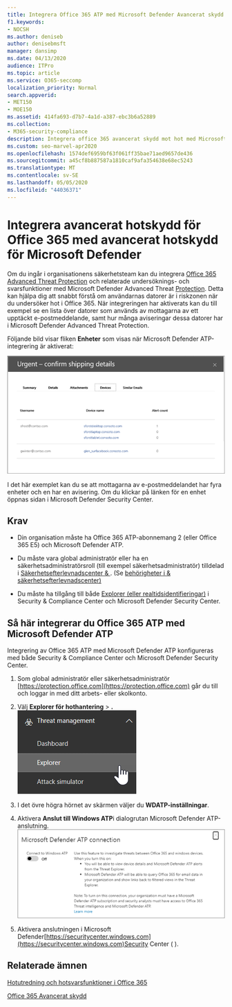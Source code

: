 ```yaml
---
title: Integrera Office 365 ATP med Microsoft Defender Avancerat skydd
f1.keywords:
- NOCSH
ms.author: deniseb
author: denisebmsft
manager: dansimp
ms.date: 04/13/2020
audience: ITPro
ms.topic: article
ms.service: O365-seccomp
localization_priority: Normal
search.appverid:
- MET150
- MOE150
ms.assetid: 414fa693-d7b7-4a1d-a387-ebc3b6a52889
ms.collection:
- M365-security-compliance
description: Integrera office 365 avancerat skydd mot hot med Microsoft Defender Advanced Threat Protection för att se mer detaljerad information om hothantering.
ms.custom: seo-marvel-apr2020
ms.openlocfilehash: 1574def6959bf63f061ff35bae71aed9657de436
ms.sourcegitcommit: a45cf8b887587a1810caf9afa354638e68ec5243
ms.translationtype: MT
ms.contentlocale: sv-SE
ms.lasthandoff: 05/05/2020
ms.locfileid: "44036371"
---
```

# <a name="integrate-office-365-advanced-threat-protection-with-microsoft-defender-advanced-threat-protection"></a>Integrera avancerat hotskydd för Office 365 med avancerat hotskydd för Microsoft Defender

Om du ingår i organisationens säkerhetsteam kan du integrera [Office 365 Advanced Threat Protection](office-365-atp.md) och relaterade undersöknings- och svarsfunktioner med Microsoft Defender Advanced Threat [Protection](https://docs.microsoft.com/windows/security/threat-protection/microsoft-defender-atp/microsoft-defender-advanced-threat-protection). Detta kan hjälpa dig att snabbt förstå om användarnas datorer är i riskzonen när du undersöker hot i Office 365. När integreringen har aktiverats kan du till exempel se en lista över datorer som används av mottagarna av ett upptäckt e-postmeddelande, samt hur många aviseringar dessa datorer har i Microsoft Defender Advanced Threat Protection.
  
Följande bild visar fliken **Enheter** som visas när Microsoft Defender ATP-integrering är aktiverat:
  
![När Microsoft Defender ATP är aktiverat kan du se en lista över enheter med aviseringar.](../../media/fec928ea-8f0c-44d7-80b9-a2e0a8cd4e89.PNG)
  
I det här exemplet kan du se att mottagarna av e-postmeddelandet har fyra enheter och en har en avisering. Om du klickar på länken för en enhet öppnas sidan i Microsoft Defender Security Center.
  
## <a name="requirements"></a>Krav

- Din organisation måste ha Office 365 ATP-abonnemang 2 (eller Office 365 E5) och Microsoft Defender ATP.
    
- Du måste vara global administratör eller ha en säkerhetsadministratörsroll (till exempel säkerhetsadministratör) tilldelad i [Säkerhetsefterlevnadscenter &amp; ](https://protection.office.com). (Se [behörigheter i &amp; säkerhetsefterlevnadscenter)](permissions-in-the-security-and-compliance-center.md)
    
- Du måste ha tillgång till både [Explorer (eller realtidsidentifieringar)](threat-explorer.md) i Security & Compliance Center och Microsoft Defender Security Center.
    
## <a name="to-integrate-office-365-atp-with-microsoft-defender-atp"></a>Så här integrerar du Office 365 ATP med Microsoft Defender ATP

Integrering av Office 365 ATP med Microsoft Defender ATP konfigureras med både Security & Compliance Center och Microsoft Defender Security Center.
  
1. Som global administratör eller säkerhetsadministratör [https://protection.office.com](https://protection.office.com) går du till och loggar in med ditt arbets- eller skolkonto.
    
2. Välj **Explorer för hothantering** \> **.**<br>![Explorer på menyn Hothantering](../../media/ThreatMgmt-Explorer-nav.png)<br>
    
3. I det övre högra hörnet av skärmen väljer du **WDATP-inställningar**.
    
4. Aktivera **Anslut till Windows ATP**i dialogrutan Microsoft Defender ATP-anslutning.<br>![Microsoft Defender ATP-anslutning](../../media/Explorer-WDATPConnection-dialog.png)<br>
    
5. Aktivera anslutningen i Microsoft Defender[https://securitycenter.windows.com](https://securitycenter.windows.com)Security Center ( ).

## <a name="related-topics"></a>Relaterade ämnen

[Hotutredning och hotsvarsfunktioner i Office 365](office-365-ti.md)
  
[Office 365 Avancerat skydd](office-365-atp.md)
  

